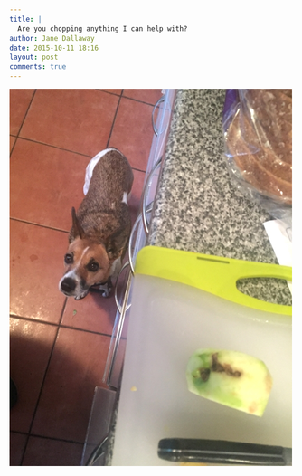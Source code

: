 ```yaml
---
title: |
  Are you chopping anything I can help with?
author: Jane Dallaway
date: 2015-10-11 18:16
layout: post
comments: true
---
```


<div><a href="/media/tp_IMG_3935.JPG"><img src="/media/tp_thumb_IMG_3935.JPG" width="500" height="667"/></a></div>



  




      